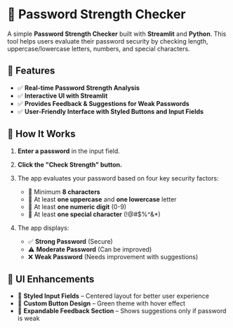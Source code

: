 # 🔐 Password Strength Checker

A simple **Password Strength Checker** built with **Streamlit** and **Python**. This tool helps users evaluate their password security by checking length, uppercase/lowercase letters, numbers, and special characters.

## 🚀 Features
- ✅ **Real-time Password Strength Analysis**  
- ✅ **Interactive UI with Streamlit**  
- ✅ **Provides Feedback & Suggestions for Weak Passwords**  
- ✅ **User-Friendly Interface with Styled Buttons and Input Fields**  

## 📌 How It Works
1. **Enter a password** in the input field.  
2. **Click the "Check Strength" button.**  
3. The app evaluates your password based on four key security factors:
   - 🔹 Minimum **8 characters**
   - 🔹 At least **one uppercase** and **one lowercase** letter  
   - 🔹 At least **one numeric digit** (0-9)  
   - 🔹 At least **one special character** (!@#$%^&*)  

4. The app displays:
   - ✅ **Strong Password** (Secure)  
   - ⚠️ **Moderate Password** (Can be improved)  
   - ❌ **Weak Password** (Needs improvement with suggestions)  

## 🎨 UI Enhancements
- 🎯 **Styled Input Fields** – Centered layout for better user experience  
- 🎯 **Custom Button Design** – Green theme with hover effect  
- 🎯 **Expandable Feedback Section** – Shows suggestions only if password is weak  
 
